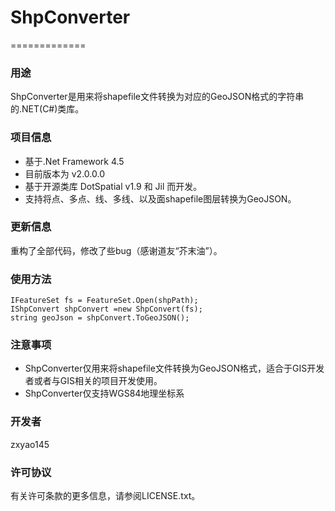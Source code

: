 ﻿# ShpConverter 
=============

### 用途
ShpConverter是用来将shapefile文件转换为对应的GeoJSON格式的字符串的.NET(C#)类库。

### 项目信息
+ 基于.Net Framework 4.5
+ 目前版本为 v2.0.0.0
+ 基于开源类库 DotSpatial v1.9 和 Jil 而开发。
+ 支持将点、多点、线、多线、以及面shapefile图层转换为GeoJSON。

### 更新信息
重构了全部代码，修改了些bug（感谢道友“芥末油”）。


### 使用方法
```
IFeatureSet fs = FeatureSet.Open(shpPath);  
IShpConvert shpConvert =new ShpConvert(fs);  
string geoJson = shpConvert.ToGeoJSON();
```

### 注意事项
+ ShpConverter仅用来将shapefile文件转换为GeoJSON格式，适合于GIS开发者或者与GIS相关的项目开发使用。
+ ShpConverter仅支持WGS84地理坐标系

### 开发者
zxyao145

### 许可协议
有关许可条款的更多信息，请参阅LICENSE.txt。
